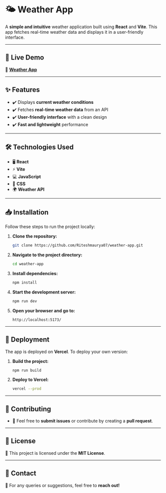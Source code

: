 # 🌤 Weather App

A **simple and intuitive** weather application built using **React** and **Vite**. This app fetches real-time weather data and displays it in a user-friendly interface.

---

## 🚀 Live Demo

🔗 **[Weather App](https://weather-app-nu-orpin-25.vercel.app/)**

---

## ✨ Features

- ✔️ Displays **current weather conditions**
- ✔️ Fetches **real-time weather data** from an API
- ✔️ **User-friendly interface** with a clean design
- ✔️ **Fast and lightweight** performance

---

## 🛠️ Technologies Used

- 🖥 **React**
- ⚡ **Vite**
- 💻 **JavaScript**
- 🎨 **CSS**
- 🌍 **Weather API**

---

## 📥 Installation

Follow these steps to run the project locally:

1. **Clone the repository:**
   ```sh
   git clone https://github.com/Riteshmaurya07/weather-app.git
   ```
2. **Navigate to the project directory:**
   ```sh
   cd weather-app
   ```
3. **Install dependencies:**
   ```sh
   npm install
   ```
4. **Start the development server:**
   ```sh
   npm run dev
   ```
5. **Open your browser and go to:**
   ```
   http://localhost:5173/
   ```

---

## 🚀 Deployment

The app is deployed on **Vercel**. To deploy your own version:

1. **Build the project:**
   ```sh
   npm run build
   ```
2. **Deploy to Vercel:**
   ```sh
   vercel --prod
   ```

---

## 🤝 Contributing

- 🔹 Feel free to **submit issues** or contribute by creating a **pull request**.

---

## 📜 License

📝 This project is licensed under the **MIT License**.

---

## 📩 Contact

📧 For any queries or suggestions, feel free to **reach out!**
